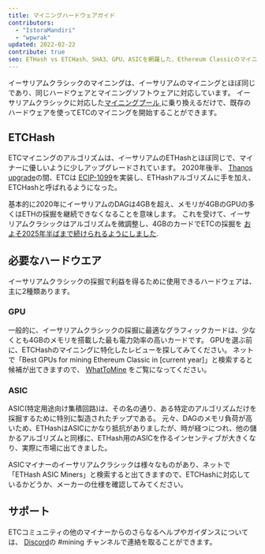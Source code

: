 ```yaml
---
title: マイニングハードウェアガイド
contributors:
  - "IstoraMandiri"
  - "wpwrak"
updated: 2022-02-22
contribute: true
seo: ETHash vs ETCHash、SHA3、GPU、ASICを網羅した、Ethereum Classicのマイニングに必要なハードウェアの簡単な説明です。
---
```


イーサリアムクラシックのマイニングは、イーサリアムのマイニングとほぼ同じであり、同じハードウェアとマイニングソフトウェアに対応しています。 イーサリアムクラシックに対応した[マイニングプール ](/mining/pools)に乗り換えるだけで、既存のハードウェアを使ってETCのマイニングを開始することができます。

## ETCHash

ETCマイニングのアルゴリズムは、イーサリアムのETHashとほぼ同じで、マイナーに優しいように少しアップグレードされています。 2020年後半、 [Thanos upgrade](/blog/2020-11-27-thanos-hard-fork-upgrade)の間、ETCは [ECIP-1099](https://ecips.ethereumclassic.org/ECIPs/ecip-1099)を実装し、ETHashアルゴリズムに手を加え、ETCHashと呼ばれるようになった。

基本的に2020年にイーサリアムのDAGは4GBを超え、メモリが4GBのGPUの多くはETHの採掘を継続できなくなることを意味します。 これを受けて、イーサリアムクラシックはアルゴリズムを微調整し、4GBのカードでETCの採掘を [およそ2025年半ばまで続けられるようにしました](https://minerstat.com/dag-size-calculator).

## 必要なハードウエア

イーサリアムクラシックの採掘で利益を得るために使用できるハードウェアは、主に2種類あります。

### GPU

一般的に、イーサリアムクラシックの採掘に最適なグラフィックカードは、少なくとも4GBのメモリを搭載した最も電力効率の高いカードです。 GPUを選ぶ前に、ETCHashのマイニングに特化したレビューを探してみてください。 ネットで「Best GPUs for mining Ethereum Classic in [current year]」と検索すると候補が出てきますので、 [WhatToMine](https://whattomine.com/coins?e4g=true) をご覧になってください。

### ASIC

ASIC(特定用途向け集積回路)は、その名の通り、ある特定のアルゴリズムだけを採掘するために特別に製造されたチップである。 元々、DAGのメモリ負荷が高いため、ETHashはASICにかなり抵抗がありましたが、時が経つにつれ、他の儲かるアルゴリズムと同様に、ETHash用のASICを作るインセンティブが大きくなり、実際に市場に出てきました。

ASICマイナーのイーサリアムクラシックは様々なものがあり、ネットで「ETHash ASIC Miners」と検索すると出てきますので、ETCHashに対応しているかどうか、メーカーの仕様を確認してみてください。

## サポート

ETCコミュニティの他のマイナーからのさらなるヘルプやガイダンスについては、 [Discord](https://ethereumclassic.org/discord)の #mining チャンネルで連絡を取ることができます。
